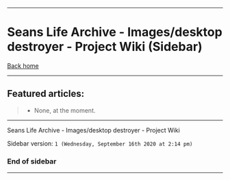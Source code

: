 
***

# Seans Life Archive - Images/desktop destroyer - Project Wiki (Sidebar)

[Back home](https://github.com/seanpm2001/SeansLifeArchive_Images_desktop_drstroyer/wiki/)

***

## Featured articles:

> * None, at the moment.

***

Seans Life Archive - Images/desktop destroyer - Project Wiki

Sidebar version: `1 (Wednesday, September 16th 2020 at 2:14 pm)`

### End of sidebar

***
